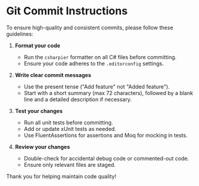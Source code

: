 # Git Commit Instructions

To ensure high-quality and consistent commits, please follow these guidelines:

1. **Format your code**
    - Run the `csharpier` formatter on all C# files before committing.
    - Ensure your code adheres to the `.editorconfig` settings.

2. **Write clear commit messages**
    - Use the present tense ("Add feature" not "Added feature").
    - Start with a short summary (max 72 characters), followed by a blank line and a detailed description if necessary.

3. **Test your changes**
    - Run all unit tests before committing.
    - Add or update xUnit tests as needed.
    - Use FluentAssertions for assertions and Moq for mocking in tests.

4. **Review your changes**
    - Double-check for accidental debug code or commented-out code.
    - Ensure only relevant files are staged.

Thank you for helping maintain code quality!
